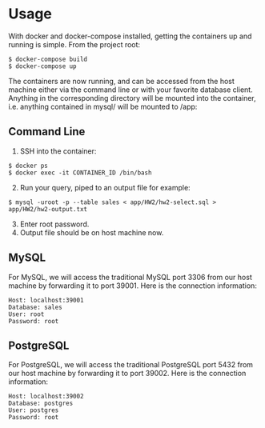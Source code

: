 # Usage
With docker and docker-compose installed, getting the containers up and running is simple.  From the project root:
```shell
$ docker-compose build
$ docker-compose up
```
The containers are now running, and can be accessed from the host machine either via the command line or with your favorite database client.  Anything in the corresponding directory will be mounted into the container, i.e. anything contained in mysql/ will be mounted to /app:

## Command Line
1. SSH into the container:
```shell
$ docker ps
$ docker exec -it CONTAINER_ID /bin/bash
```
2. Run your query, piped to an output file for example:
```shell
$ mysql -uroot -p --table sales < app/HW2/hw2-select.sql > app/HW2/hw2-output.txt
```
3. Enter root password.
4. Output file should be on host machine now.


## MySQL
For MySQL, we will access the traditional MySQL port 3306 from our host machine by forwarding it to port 39001.  Here is the connection information:
```
Host: localhost:39001
Database: sales
User: root
Password: root
```

## PostgreSQL
For PostgreSQL, we will access the traditional PostgreSQL port 5432 from our host machine by forwarding it to port 39002.  Here is the connection information:
```
Host: localhost:39002
Database: postgres
User: postgres
Password: root
```